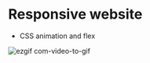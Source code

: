 # Responsive website

* CSS animation and flex

![ezgif com-video-to-gif](https://user-images.githubusercontent.com/29807797/41201728-4117c14a-6c8b-11e8-9223-aaac31f8563d.gif)
